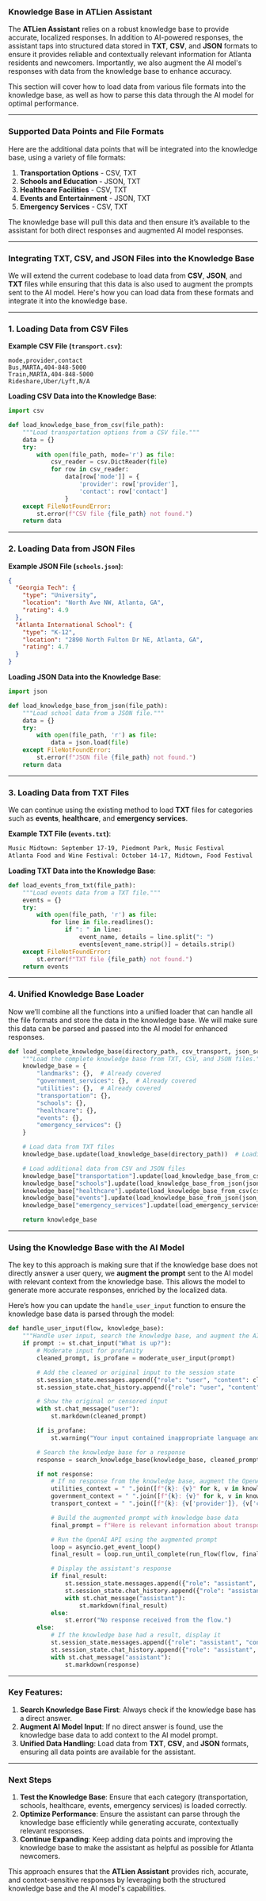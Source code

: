### **Knowledge Base in ATLien Assistant**

The **ATLien Assistant** relies on a robust knowledge base to provide accurate, localized responses. In addition to AI-powered responses, the assistant taps into structured data stored in **TXT**, **CSV**, and **JSON** formats to ensure it provides reliable and contextually relevant information for Atlanta residents and newcomers. Importantly, we also augment the AI model's responses with data from the knowledge base to enhance accuracy.

This section will cover how to load data from various file formats into the knowledge base, as well as how to parse this data through the AI model for optimal performance.

---

### **Supported Data Points and File Formats**

Here are the additional data points that will be integrated into the knowledge base, using a variety of file formats:

1. **Transportation Options** - CSV, TXT
2. **Schools and Education** - JSON, TXT
3. **Healthcare Facilities** - CSV, TXT
4. **Events and Entertainment** - JSON, TXT
5. **Emergency Services** - CSV, TXT

The knowledge base will pull this data and then ensure it’s available to the assistant for both direct responses and augmented AI model responses.

---

### **Integrating TXT, CSV, and JSON Files into the Knowledge Base**

We will extend the current codebase to load data from **CSV**, **JSON**, and **TXT** files while ensuring that this data is also used to augment the prompts sent to the AI model. Here's how you can load data from these formats and integrate it into the knowledge base.

---

### **1. Loading Data from CSV Files**

**Example CSV File (`transport.csv`)**:
```csv
mode,provider,contact
Bus,MARTA,404-848-5000
Train,MARTA,404-848-5000
Rideshare,Uber/Lyft,N/A
```

**Loading CSV Data into the Knowledge Base**:
```python
import csv

def load_knowledge_base_from_csv(file_path):
    """Load transportation options from a CSV file."""
    data = {}
    try:
        with open(file_path, mode='r') as file:
            csv_reader = csv.DictReader(file)
            for row in csv_reader:
                data[row['mode']] = {
                    'provider': row['provider'],
                    'contact': row['contact']
                }
    except FileNotFoundError:
        st.error(f"CSV file {file_path} not found.")
    return data
```

---

### **2. Loading Data from JSON Files**

**Example JSON File (`schools.json`)**:
```json
{
  "Georgia Tech": {
    "type": "University",
    "location": "North Ave NW, Atlanta, GA",
    "rating": 4.9
  },
  "Atlanta International School": {
    "type": "K-12",
    "location": "2890 North Fulton Dr NE, Atlanta, GA",
    "rating": 4.7
  }
}
```

**Loading JSON Data into the Knowledge Base**:
```python
import json

def load_knowledge_base_from_json(file_path):
    """Load school data from a JSON file."""
    data = {}
    try:
        with open(file_path, 'r') as file:
            data = json.load(file)
    except FileNotFoundError:
        st.error(f"JSON file {file_path} not found.")
    return data
```

---

### **3. Loading Data from TXT Files**

We can continue using the existing method to load **TXT** files for categories such as **events**, **healthcare**, and **emergency services**.

**Example TXT File (`events.txt`)**:
```txt
Music Midtown: September 17-19, Piedmont Park, Music Festival
Atlanta Food and Wine Festival: October 14-17, Midtown, Food Festival
```

**Loading TXT Data into the Knowledge Base**:
```python
def load_events_from_txt(file_path):
    """Load events data from a TXT file."""
    events = {}
    try:
        with open(file_path, 'r') as file:
            for line in file.readlines():
                if ": " in line:
                    event_name, details = line.split(": ")
                    events[event_name.strip()] = details.strip()
    except FileNotFoundError:
        st.error(f"TXT file {file_path} not found.")
    return events
```

---

### **4. Unified Knowledge Base Loader**

Now we’ll combine all the functions into a unified loader that can handle all the file formats and store the data in the knowledge base. We will make sure this data can be parsed and passed into the AI model for enhanced responses.

```python
def load_complete_knowledge_base(directory_path, csv_transport, json_schools, csv_healthcare, json_events, csv_emergency):
    """Load the complete knowledge base from TXT, CSV, and JSON files."""
    knowledge_base = {
        "landmarks": {},  # Already covered
        "government_services": {},  # Already covered
        "utilities": {},  # Already covered
        "transportation": {},
        "schools": {},
        "healthcare": {},
        "events": {},
        "emergency_services": {}
    }

    # Load data from TXT files
    knowledge_base.update(load_knowledge_base(directory_path))  # Loading existing TXT data

    # Load additional data from CSV and JSON files
    knowledge_base["transportation"].update(load_knowledge_base_from_csv(csv_transport))
    knowledge_base["schools"].update(load_knowledge_base_from_json(json_schools))
    knowledge_base["healthcare"].update(load_knowledge_base_from_csv(csv_healthcare))
    knowledge_base["events"].update(load_knowledge_base_from_json(json_events))
    knowledge_base["emergency_services"].update(load_emergency_services_from_csv(csv_emergency))

    return knowledge_base
```

---

### **Using the Knowledge Base with the AI Model**

The key to this approach is making sure that if the knowledge base does not directly answer a user query, we **augment the prompt** sent to the AI model with relevant context from the knowledge base. This allows the model to generate more accurate responses, enriched by the localized data.

Here’s how you can update the `handle_user_input` function to ensure the knowledge base data is parsed through the model:

```python
def handle_user_input(flow, knowledge_base):
    """Handle user input, search the knowledge base, and augment the AI model's response with relevant data."""
    if prompt := st.chat_input("What is up?"):
        # Moderate input for profanity
        cleaned_prompt, is_profane = moderate_user_input(prompt)

        # Add the cleaned or original input to the session state
        st.session_state.messages.append({"role": "user", "content": cleaned_prompt})
        st.session_state.chat_history.append({"role": "user", "content": cleaned_prompt})

        # Show the original or censored input
        with st.chat_message("user"):
            st.markdown(cleaned_prompt)

        if is_profane:
            st.warning("Your input contained inappropriate language and has been censored.")

        # Search the knowledge base for a response
        response = search_knowledge_base(knowledge_base, cleaned_prompt)

        if not response:
            # If no response from the knowledge base, augment the OpenAI API request with knowledge base context
            utilities_context = " ".join([f"{k}: {v}" for k, v in knowledge_base["utilities"].items()])
            government_context = " ".join([f"{k}: {v}" for k, v in knowledge_base["government_services"].items()])
            transport_context = " ".join([f"{k}: {v['provider']}, {v['contact']}" for k, v in knowledge_base["transportation"].items()])

            # Build the augmented prompt with knowledge base data
            final_prompt = f"Here is relevant information about transportation, utilities, and government services in Atlanta:\nTransportation:\n{transport_context}\nUtilities:\n{utilities_context}\nGovernment Services:\n{government_context}\nUser question: {cleaned_prompt}"

            # Run the OpenAI API using the augmented prompt
            loop = asyncio.get_event_loop()
            final_result = loop.run_until_complete(run_flow(flow, final_prompt))

            # Display the assistant's response
            if final_result:
                st.session_state.messages.append({"role": "assistant", "content": final_result})
                st.session_state.chat_history.append({"role": "assistant", "content": final_result})
                with st.chat_message("assistant"):
                    st.markdown(final_result)
            else:
                st.error("No response received from the flow.")
        else:
            # If the knowledge base had a result, display it
            st.session_state.messages.append({"role": "assistant", "content": response})
            st.session_state.chat_history.append({"role": "assistant", "content": response})
            with st.chat_message("assistant"):
                st.markdown(response)
```

---

### **Key Features**:
1. **Search Knowledge Base First**: Always check if the knowledge base has a direct answer.
2. **Augment AI Model Input**: If no direct answer is found, use the knowledge base data to add context to the AI model prompt.
3. **Unified Data Handling**: Load data from **TXT**, **CSV**, and **JSON** formats, ensuring all data points are available for the assistant.

---

### **Next Steps**

1. **Test the Knowledge Base**: Ensure that each category (transportation, schools, healthcare, events, emergency services) is loaded correctly.
2. **Optimize Performance**: Ensure the assistant can parse through the knowledge base efficiently while generating accurate, contextually relevant responses.
3. **Continue Expanding**: Keep adding data points and improving the knowledge base to make the assistant as helpful as possible for Atlanta newcomers.

This approach ensures that the **ATLien Assistant** provides rich, accurate, and context-sensitive responses by leveraging both the structured knowledge base and the AI model's capabilities.